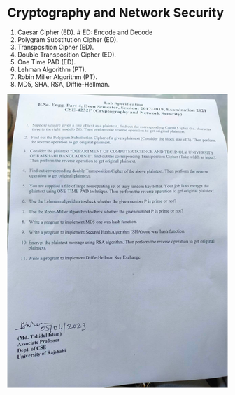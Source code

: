 # Cryptography and Network Security

1. Caesar Cipher (ED).                    # ED: Encode and Decode
2. Polygram Substitution Cipher (ED).
3. Transposition Cipher (ED).
4. Double Transposition Cipher (ED).
5. One Time PAD (ED).
6. Lehman Algorithm (PT).                 
7. Robin Miller Algorithm (PT).
8. MD5, SHA, RSA, Diffie-Hellman.

![images](crypto.jpeg)